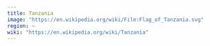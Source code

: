 ```yaml
---
title: Tanzania
image: "https://en.wikipedia.org/wiki/File:Flag_of_Tanzania.svg"
region: ~
wiki: "https://en.wikipedia.org/wiki/Tanzania"
---
```

